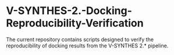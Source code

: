 # V-SYNTHES-2.-Docking-Reproducibility-Verification
 The current repository contains scripts designed to verify the reproducibility of docking results from the V-SYNTHES 2.* pipeline. 
